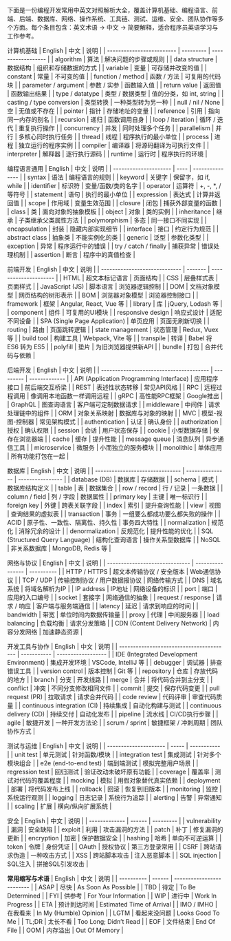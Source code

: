 下面是一份编程开发常用中英文对照解析大全，覆盖计算机基础、编程语言、前端、后端、数据库、网络、操作系统、工具链、测试、运维、安全、团队协作等多个方面。每个条目包含：英文术语 → 中文 → 简要解释，适合程序员英语学习与工作参考。

计算机基础
| English                   | 中文        | 说明                 |
| ------------------------- | --------- | ------------------ |
| algorithm                 | 算法        | 解决问题的步骤或规则         |
| data structure            | 数据结构      | 组织和存储数据的方式         |
| variable                  | 变量        | 可存储并改变的值           |
| constant                  | 常量        | 不可变的值              |
| function / method         | 函数 / 方法   | 可复用的代码块            |
| parameter / argument      | 参数 / 实参   | 函数输入值              |
| return value              | 返回值       | 函数输出结果             |
| type / datatype           | 类型 / 数据类型 | 值的分类，如 int, string |
| casting / type conversion | 类型转换      | 一种类型转为另一种          |
| null / nil / None         | 空         | 无值或不存在             |
| pointer                   | 指针        | 存储地址的变量            |
| reference                 | 引用        | 指向同一内存的别名          |
| recursion                 | 递归        | 函数调用自身             |
| loop / iteration          | 循环 / 迭代   | 重复执行操作             |
| concurrency               | 并发        | 同时处理多个任务           |
| parallelism               | 并行        | 多核心同时执行任务          |
| thread                    | 线程        | 程序执行的最小单位          |
| process                   | 进程        | 独立运行的程序实例          |
| compiler                  | 编译器       | 将源码翻译为可执行文件        |
| interpreter               | 解释器       | 逐行执行源码             |
| runtime                   | 运行时       | 程序执行的环境            |

编程语言通用
| English               | 中文   | 说明              |
| --------------------- | ---- | --------------- |
| syntax                | 语法   | 编程语言的规则         |
| keyword               | 关键字  | 保留字，如 if, while |
| identifier            | 标识符  | 变量/函数/类的名字      |
| operator              | 运算符  | +, -, \*, / 等符号 |
| statement             | 语句   | 执行的最小单位         |
| expression            | 表达式  | 计算并返回值          |
| scope                 | 作用域  | 变量生效范围          |
| closure               | 闭包   | 捕获外部变量的函数       |
| class                 | 类    | 面向对象的抽象模板       |
| object                | 对象   | 类的实例            |
| inheritance           | 继承   | 子类继承父类属性方法      |
| polymorphism          | 多态   | 同一接口不同实现        |
| encapsulation         | 封装   | 隐藏内部实现细节        |
| interface             | 接口   | 约定行为规范          |
| abstract class        | 抽象类  | 不能实例化的类         |
| generic               | 泛型   | 参数化类型           |
| exception             | 异常   | 程序运行中的错误        |
| try / catch / finally | 捕获异常 | 错误处理机制          |
| assertion             | 断言   | 程序中的真值检查        |

前端开发
| English                       | 中文      | 说明                    |
| ----------------------------- | ------- | --------------------- |
| HTML                          | 超文本标记语言 | 页面结构                  |
| CSS                           | 层叠样式表   | 页面样式                  |
| JavaScript (JS)               | 脚本语言    | 浏览器逻辑控制               |
| DOM                           | 文档对象模型  | 网页结构的树形表示             |
| BOM                           | 浏览器对象模型 | 浏览器控制接口               |
| framework                     | 框架      | Angular, React, Vue 等 |
| library                       | 库       | jQuery, Lodash 等      |
| component                     | 组件      | 可复用的UI模块              |
| responsive design             | 响应式设计   | 适配不同设备                |
| SPA (Single Page Application) | 单页应用    | 页面无刷新切换               |
| routing                       | 路由      | 页面跳转逻辑                |
| state management              | 状态管理    | Redux, Vuex 等         |
| build tool                    | 构建工具    | Webpack, Vite 等       |
| transpile                     | 转译      | Babel 将 ES6 转为 ES5    |
| polyfill                      | 垫片      | 为旧浏览器提供新API           |
| bundle                        | 打包      | 合并代码与依赖               |

后端开发
| English                                 | 中文        | 说明            |
| --------------------------------------- | --------- | ------------- |
| API (Application Programming Interface) | 应用程序接口    | 前后端交互桥梁       |
| REST                                    | 表述性状态转移   | 常见API风格       |
| RPC                                     | 远程过程调用    | 像调用本地函数一样调用远程 |
| gRPC                                    | 高性能RPC框架  | Google推出      |
| GraphQL                                 | 图查询语言     | 客户端可定制数据请求    |
| middleware                              | 中间件       | 请求处理链中的组件     |
| ORM                                     | 对象关系映射    | 数据库与对象的映射     |
| MVC                                     | 模型-视图-控制器 | 常见架构模式        |
| authentication                          | 认证        | 确认身份          |
| authorization                           | 授权        | 确认权限          |
| session                                 | 会话        | 用户状态保存        |
| cookie                                  | 小型数据存储    | 保存在浏览器端       |
| cache                                   | 缓存        | 提升性能          |
| message queue                           | 消息队列      | 异步通信工具        |
| microservice                            | 微服务       | 小而独立的服务模块     |
| monolithic                              | 单体应用      | 所有功能打包在一起     |

数据库
| English                         | 中文              | 说明               |
| ------------------------------- | --------------- | ---------------- |
| database (DB)                   | 数据库             | 存储数据             |
| schema                          | 模式              | 数据库结构定义          |
| table                           | 表               | 数据集合             |
| row / record                    | 行 / 记录          | 一条数据             |
| column / field                  | 列 / 字段          | 数据属性             |
| primary key                     | 主键              | 唯一标识行            |
| foreign key                     | 外键              | 跨表关联字段           |
| index                           | 索引              | 提升查询性能           |
| view                            | 视图              | 查询结果的虚拟表         |
| transaction                     | 事务              | 一组要么都成功要么都失败的操作  |
| ACID                            | 原子性、一致性、隔离性、持久性 | 事务四大特性           |
| normalization                   | 规范化             | 消除冗余的设计          |
| denormalization                 | 反规范化            | 提升性能的优化          |
| SQL (Structured Query Language) | 结构化查询语言         | 操作关系型数据库         |
| NoSQL                           | 非关系数据库          | MongoDB, Redis 等 |

网络与协议
| English                        | 中文               | 说明         |
| ------------------------------ | ---------------- | ---------- |
| HTTP / HTTPS                   | 超文本传输协议 / 安全版本   | Web通信协议    |
| TCP / UDP                      | 传输控制协议 / 用户数据报协议 | 网络传输方式     |
| DNS                            | 域名系统             | 将域名解析为IP   |
| IP address                     | IP地址             | 网络设备的标识    |
| port                           | 端口               | 应用的入口编号    |
| socket                         | 套接字              | 网络通信的抽象    |
| request / response             | 请求 / 响应          | 客户端与服务端通信  |
| latency                        | 延迟               | 请求到响应的时间   |
| bandwidth                      | 带宽               | 单位时间内数据传输量 |
| proxy                          | 代理               | 中间服务器      |
| load balancing                 | 负载均衡             | 请求分发策略     |
| CDN (Content Delivery Network) | 内容分发网络           | 加速静态资源     |

开发工具与协作
| English                                  | 中文          | 说明                 |
| ---------------------------------------- | ----------- | ------------------ |
| IDE (Integrated Development Environment) | 集成开发环境      | VSCode, IntelliJ 等 |
| debugger                                 | 调试器         | 排查错误工具             |
| version control                          | 版本控制        | Git 等              |
| repository                               | 仓库          | 存放代码的地方            |
| branch                                   | 分支          | 开发线路               |
| merge                                    | 合并          | 将代码合并到主分支          |
| conflict                                 | 冲突          | 不同分支修改相同文件         |
| commit                                   | 提交          | 保存代码变更             |
| pull request (PR)                        | 拉取请求        | 请求合并代码             |
| code review                              | 代码评审        | 审查代码质量             |
| continuous integration (CI)              | 持续集成        | 自动化构建与测试           |
| continuous delivery (CD)                 | 持续交付        | 自动化发布              |
| pipeline                                 | 流水线         | CI/CD执行步骤          |
| agile                                    | 敏捷开发        | 一种开发方法论            |
| scrum / sprint                           | 敏捷框架 / 冲刺周期 | 团队协作方式             |

测试与运维
| English               | 中文    | 说明          |
| --------------------- | ----- | ----------- |
| unit test             | 单元测试  | 针对函数/模块     |
| integration test      | 集成测试  | 针对多个模块组合    |
| e2e (end-to-end test) | 端到端测试 | 模拟完整用户场景    |
| regression test       | 回归测试  | 验证改动未破坏原有功能 |
| coverage              | 覆盖率   | 测试对代码的覆盖程度  |
| mocking               | 模拟    | 用假对象替代真实依赖  |
| deployment            | 部署    | 将代码发布上线     |
| rollback              | 回滚    | 恢复到旧版本      |
| monitoring            | 监控    | 系统运行观测      |
| logging               | 日志记录  | 系统行为追踪      |
| alerting              | 告警    | 异常通知        |
| scaling               | 扩展    | 横向/纵向扩展系统   |

安全
| English       | 中文     | 说明        |
| ------------- | ------ | --------- |
| vulnerability | 漏洞     | 安全缺陷      |
| exploit       | 利用     | 攻击漏洞的方法   |
| patch         | 补丁     | 修复漏洞的更新   |
| encryption    | 加密     | 保护数据安全    |
| hashing       | 哈希     | 单向不可逆运算   |
| token         | 令牌     | 身份凭证      |
| OAuth         | 授权协议   | 第三方登录常用   |
| CSRF          | 跨站请求伪造 | 一种攻击方式    |
| XSS           | 跨站脚本攻击 | 注入恶意脚本    |
| SQL injection | SQL注入  | 拼接SQL引发攻击 |

**常用缩写与术语**
| English    | 中文     | 说明                        |
| ---------- | ------ | ------------------------- |
| ASAP       | 尽快     | As Soon As Possible       |
| TBD        | 待定     | To Be Determined          |
| FYI        | 供参考    | For Your Information      |
| WIP        | 进行中    | Work In Progress          |
| ETA        | 预计到达时间 | Estimated Time of Arrival |
| IMO / IMHO | 在我看来   | In My (Humble) Opinion    |
| LGTM       | 看起来没问题 | Looks Good To Me          |
| TL;DR      | 太长不看   | Too Long; Didn’t Read     |
| EOF        | 文件结束   | End Of File               |
| OOM        | 内存溢出   | Out Of Memory             |



